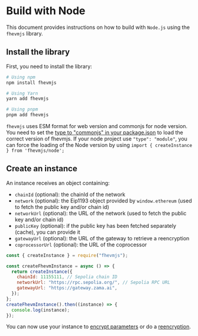 # Build with Node

This document provides instructions on how to build with `Node.js` using the `fhevmjs` library.

## Install the library

First, you need to install the library:

```bash
# Using npm
npm install fhevmjs

# Using Yarn
yarn add fhevmjs

# Using pnpm
pnpm add fhevmjs
```

`fhevmjs` uses ESM format for web version and commonjs for node version. You need to set the [type to "commonjs" in your package.json](https://nodejs.org/api/packages.html#type) to load the correct version of fhevmjs. If your node project use `"type": "module"`, you can force the loading of the Node version by using `import { createInstance } from 'fhevmjs/node';`

## Create an instance

An instance receives an object containing:

- `chainId` (optional): the chainId of the network
- `network` (optional): the Eip1193 object provided by `window.ethereum` (used to fetch the public key and/or chain id)
- `networkUrl` (optional): the URL of the network (used to fetch the public key and/or chain id)
- `publicKey` (optional): if the public key has been fetched separately (cache), you can provide it
- `gatewayUrl` (optional): the URL of the gateway to retrieve a reencryption
- `coprocessorUrl` (optional): the URL of the coprocessor

```javascript
const { createInstance } = require("fhevmjs");

const createFhevmInstance = async () => {
  return createInstance({
    chainId: 11155111, // Sepolia chain ID
    networkUrl: "https://rpc.sepolia.org/", // Sepolia RPC URL
    gatewayUrl: "https://gateway.zama.ai",
  });
};
createFhevmInstance().then((instance) => {
  console.log(instance);
});
```

You can now use your instance to [encrypt parameters](../../fundamentals/first_step/inputs.md) or do a [reencryption](../../fundamentals/first_step/reencryption.md).
